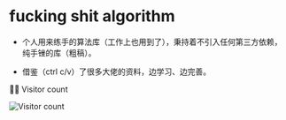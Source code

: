 # fucking shit algorithm

- 个人用来练手的算法库（工作上也用到了），秉持着不引入任何第三方依赖，纯手锉的库（粗稿）。

- 借鉴（ctrl c/v）了很多大佬的资料，边学习、边完善。



👨‍💻 Visitor count

![Visitor count](https://profile-counter.glitch.me/FSAlgo/count.svg)